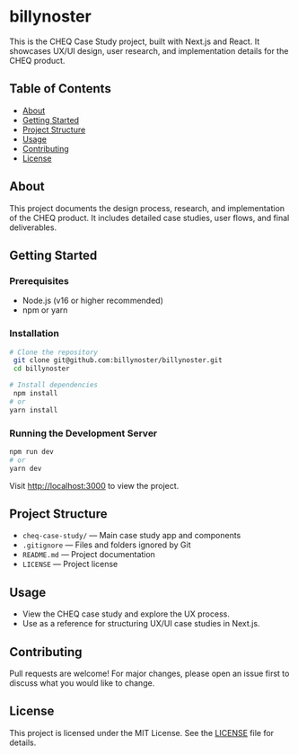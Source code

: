 # billynoster

This is the CHEQ Case Study project, built with Next.js and React. It showcases UX/UI design, user research, and implementation details for the CHEQ product.

## Table of Contents
- [About](#about)
- [Getting Started](#getting-started)
- [Project Structure](#project-structure)
- [Usage](#usage)
- [Contributing](#contributing)
- [License](#license)

## About
This project documents the design process, research, and implementation of the CHEQ product. It includes detailed case studies, user flows, and final deliverables.

## Getting Started

### Prerequisites
- Node.js (v16 or higher recommended)
- npm or yarn

### Installation
```bash
# Clone the repository
 git clone git@github.com:billynoster/billynoster.git
 cd billynoster

# Install dependencies
 npm install
# or
yarn install
```

### Running the Development Server
```bash
npm run dev
# or
yarn dev
```

Visit [http://localhost:3000](http://localhost:3000) to view the project.

## Project Structure
- `cheq-case-study/` — Main case study app and components
- `.gitignore` — Files and folders ignored by Git
- `README.md` — Project documentation
- `LICENSE` — Project license

## Usage
- View the CHEQ case study and explore the UX process.
- Use as a reference for structuring UX/UI case studies in Next.js.

## Contributing
Pull requests are welcome! For major changes, please open an issue first to discuss what you would like to change.

## License
This project is licensed under the MIT License. See the [LICENSE](LICENSE) file for details. 